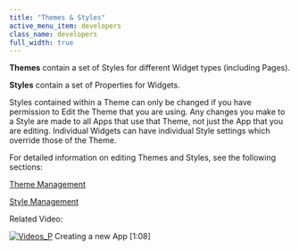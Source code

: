 ```yaml
---
title: "Themes & Styles"
active_menu_item: developers
class_name: developers
full_width: true
---
```



**Themes** contain a set of Styles for different Widget types (including Pages).

**Styles** contain a set of Properties for Widgets.

Styles contained within a Theme can only be changed if you have permission to Edit the Theme that you are using. Any changes you make to a Style are made to all Apps that use that Theme, not just the App that you are editing. Individual Widgets can have individual Style settings which override those of the Theme.

For detailed information on editing Themes and Styles, see the following sections:

[Theme Management](/developers/documentation/product-guide/content-and-app-layout/introduction/themes-styles/themesmanage)

[Style Management](/developers/documentation/product-guide/content-and-app-layout/introduction/themes-styles/style-management)

Related Video:

[![Videos\_P](/img/docs/videos_p.png)](http://www.youtube.com/v/hKftVYFAL8M?autoplay=1&hd=1&fs=1&showsearch=0&rel=0&) Creating a new App [1:08]

